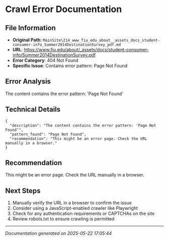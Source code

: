 # Crawl Error Documentation

## File Information
- **Original Path**: `MainSite\214_www_fiu_edu_about__assets_docs_student-consumer-info_Summer2014DestinationSurvey_pdf.md`
- **URL**: https://www.fiu.edu/about/_assets/docs/student-consumer-info/Summer2014DestinationSurvey.pdf
- **Error Category**: 404 Not Found
- **Specific Issue**: Contains error pattern: Page Not Found

## Error Analysis
The content contains the error pattern: 'Page Not Found'

## Technical Details
```
{
  "description": "The content contains the error pattern: 'Page Not Found'",
  "pattern_found": "Page Not Found",
  "recommendation": "This might be an error page. Check the URL manually in a browser."
}
```

## Recommendation
This might be an error page. Check the URL manually in a browser.

## Next Steps
1. Manually verify the URL in a browser to confirm the issue
2. Consider using a JavaScript-enabled crawler like Playwright
3. Check for any authentication requirements or CAPTCHAs on the site
4. Review robots.txt to ensure crawling is permitted

---
*Documentation generated on 2025-05-22 17:05:44*
